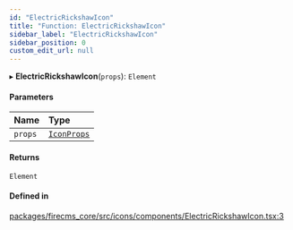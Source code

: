 ```yaml
---
id: "ElectricRickshawIcon"
title: "Function: ElectricRickshawIcon"
sidebar_label: "ElectricRickshawIcon"
sidebar_position: 0
custom_edit_url: null
---
```


▸ **ElectricRickshawIcon**(`props`): `Element`

#### Parameters

| Name | Type |
| :------ | :------ |
| `props` | [`IconProps`](../types/IconProps.md) |

#### Returns

`Element`

#### Defined in

[packages/firecms_core/src/icons/components/ElectricRickshawIcon.tsx:3](https://github.com/FireCMSco/firecms/blob/d45f3739/packages/firecms_core/src/icons/components/ElectricRickshawIcon.tsx#L3)
